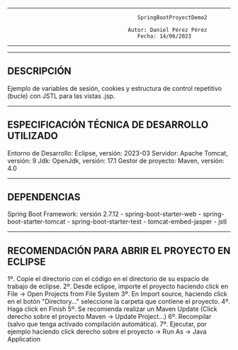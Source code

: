 ----------------------------------------------------------------------------------------------------------------------
                                             SpringBootProyectDemo2                                                  
                                                                                                                    
                                          Autor: Daniel Pérez Pérez                                                  
                                             Fecha: 14/06/2023                                                       
----------------------------------------------------------------------------------------------------------------------
----------------------------------------------------------------------------------------------------------------------
DESCRIPCIÓN
----------------------------------------------------------------------------------------------------------------------
Ejemplo de variables de sesión, cookies y estructura de control repetitivo (bucle) con JSTL para las vistas .jsp.

----------------------------------------------------------------------------------------------------------------------
ESPECIFICACIÓN TÉCNICA DE DESARROLLO UTILIZADO
----------------------------------------------------------------------------------------------------------------------
Entorno de Desarrollo: Eclipse, versión: 2023-03
Servidor: Apache Tomcat, versión: 9
Jdk: OpenJdk, versión: 17.1
Gestor de proyecto: Maven, versión: 4.0

----------------------------------------------------------------------------------------------------------------------
DEPENDENCIAS
----------------------------------------------------------------------------------------------------------------------
Spring Boot Framework: versión 2.7.12 
       - spring-boot-starter-web
       - spring-boot-starter-tomcat
       - spring-boot-starter-test
       - tomcat-embed-jasper
       - jstl
              
----------------------------------------------------------------------------------------------------------------------
RECOMENDACIÓN PARA ABRIR EL PROYECTO EN ECLIPSE
----------------------------------------------------------------------------------------------------------------------
1º. Copie el directorio con el código en el directorio de su espacio de trabajo de eclipse.
2º. Desde eclipse, importe el proyecto haciendo click en File -> Open Projects from File System 
3º. En Import source, haciendo click en el botón "Directory..." seleccione la carpeta que contiene el proyecto.
4º. Haga click en Finish
5º. Se recomienda realizar un Maven Update (Click derecho sobre el proyecto Maven -> Update Project...)
6º. Recompilar (salvo que tenga activado compilación automática).
7º. Ejecutar, por ejemplo haciendo click derecho sobre el proyecto -> Run As -> Java Application

